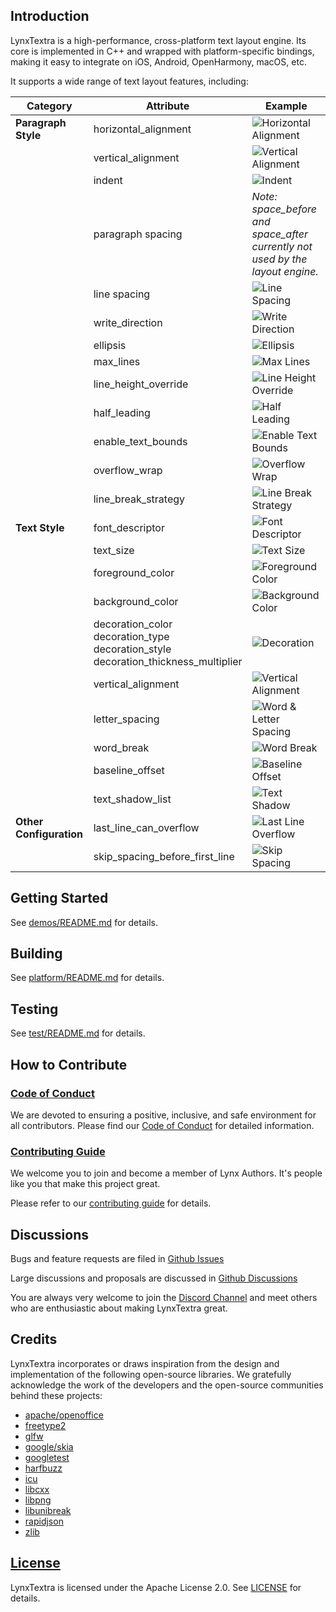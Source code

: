 ## Introduction

LynxTextra is a high-performance, cross-platform text layout engine. Its core is
implemented in C++ and wrapped with platform-specific bindings, making it easy
to integrate on iOS, Android, OpenHarmony, macOS, etc.

It supports a wide range of text layout features, including:

| Category | Attribute | Example |
|----------|-----------|---------|
| **Paragraph Style** | horizontal_alignment | ![Horizontal Alignment](examples/demo_images/paragraphstyle_horizontal_alignment.png) |
| | vertical_alignment | ![Vertical Alignment](examples/demo_images/paragraphstyle_vertical_alignment.png) |
| | indent | ![Indent](examples/demo_images/paragraphstyle_indent.png) |
| | paragraph spacing | *Note: space_before and space_after currently not used by the layout engine.* |
| | line spacing | ![Line Spacing](examples/demo_images/paragraphstyle_spacing.png) |
| | write_direction | ![Write Direction](examples/demo_images/paragraphstyle_write_direction.png) |
| | ellipsis | ![Ellipsis](examples/demo_images/paragraphstyle_ellipsis.png) |
| | max_lines | ![Max Lines](examples/demo_images/paragraphstyle_max_lines.png) |
| | line_height_override | ![Line Height Override](examples/demo_images/paragraphstyle_line_height_override.png) |
| | half_leading | ![Half Leading](examples/demo_images/paragraphstyle_half_leading.png) |
| | enable_text_bounds | ![Enable Text Bounds](examples/demo_images/paragraphstyle_enable_text_bounds.png) |
| | overflow_wrap | ![Overflow Wrap](examples/demo_images/paragraphstyle_overflow_wrap.png) |
| | line_break_strategy | ![Line Break Strategy](examples/demo_images/paragraphstyle_allow_break_around_punctuation.png) |
| **Text Style** | font_descriptor | ![Font Descriptor](examples/demo_images/style_font_descriptor.png) |
| | text_size | ![Text Size](examples/demo_images/style_text_size.png) |
| | foreground_color | ![Foreground Color](examples/demo_images/style_foreground_color.png) |
| | background_color | ![Background Color](examples/demo_images/style_background_color.png) |
| | decoration_color<br>decoration_type<br>decoration_style<br>decoration_thickness_multiplier | ![Decoration](examples/demo_images/style_decoration.png) |
| | vertical_alignment | ![Vertical Alignment](examples/demo_images/style_vertical_alignment.png) |
| | letter_spacing | ![Word & Letter Spacing](examples/demo_images/style_word_letter_spacing.png) |
| | word_break | ![Word Break](examples/demo_images/style_word_break.png) |
| | baseline_offset | ![Baseline Offset](examples/demo_images/style_baseline_offset.png) |
| | text_shadow_list | ![Text Shadow](examples/demo_images/style_text_shadow.png) |
| **Other Configuration** | last_line_can_overflow | ![Last Line Overflow](examples/demo_images/configuration_last_line_can_overflow.png) |
| | skip_spacing_before_first_line | ![Skip Spacing](examples/demo_images/configuration_skip_spacing_before_first_line.png) |

## Getting Started

See [demos/README.md](demos/README.md) for details.

## Building

See [platform/README.md](platform/README.md) for details.

## Testing

See [test/README.md](test/README.md) for details.

## How to Contribute

### [Code of Conduct][coc]

We are devoted to ensuring a positive, inclusive, and safe environment for all contributors. Please find our [Code of Conduct][coc] for detailed information.

[coc]: CODE_OF_CONDUCT.md

### [Contributing Guide][contributing]

We welcome you to join and become a member of Lynx Authors. It's people like you that make this project great.

Please refer to our [contributing guide][contributing] for details.

[contributing]: CONTRIBUTING.md

## Discussions

Bugs and feature requests are filed in [Github Issues](https://github.com/lynx-family/lynx-textra/issues)

Large discussions and proposals are discussed in [Github Discussions](https://github.com/lynx-family/lynx-textra/discussions)

You are always very welcome to join the [Discord Channel](https://discord.gg/mXk7jqdDXk) and meet others who are enthusiastic about making LynxTextra great.

## Credits

LynxTextra incorporates or draws inspiration from the design and implementation of the following open-source libraries. We gratefully acknowledge the work of the developers and the open-source communities behind these projects:
- [apache/openoffice](https://github.com/apache/openoffice)
- [freetype2](https://github.com/freetype/freetype)
- [glfw](https://github.com/glfw/glfw)
- [google/skia](https://github.com/google/skia)
- [googletest](https://github.com/google/googletest)
- [harfbuzz](https://github.com/harfbuzz/harfbuzz)
- [icu](https://github.com/unicode-org/icu)
- [libcxx](https://github.com/llvm/llvm-project)
- [libpng](https://www.libpng.org/pub/png/libpng.html)
- [libunibreak](https://github.com/adah1972/libunibreak)
- [rapidjson](https://github.com/Tencent/rapidjson)
- [zlib](https://github.com/madler/zlib)

## [License][license]

LynxTextra is licensed under the Apache License 2.0. See [LICENSE][license] for details.

[license]: LICENSE